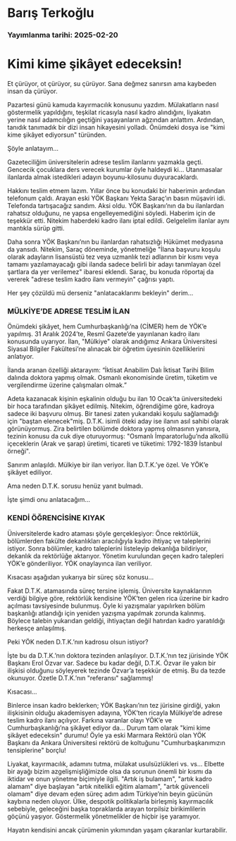 # Barış Terkoğlu

### Yayımlanma tarihi: 2025-02-20

# Kimi kime şikâyet edeceksin!

Et çürüyor, ot çürüyor, su çürüyor. Sana değmez sanırsın ama kaybeden insan da çürüyor.

Pazartesi günü kamuda kayırmacılık konusunu yazdım. Mülakatların nasıl göstermelik yapıldığını, teşkilat ricasıyla nasıl kadro alındığını, liyakatın yerine nasıl adamcılığın geçtiğini yaşayanların ağzından anlattım. Ardından, tanıdık tanımadık bir dizi insan hikayesini yolladı. Önümdeki dosya ise "kimi kime şikâyet ediyorsun" türünden.

Şöyle anlatayım…

Gazeteciliğim üniversitelerin adrese teslim ilanlarını yazmakla geçti. Gencecik çocuklara ders verecek kurumlar öyle haldeydi ki… Utanmasalar ilanlarda almak istedikleri adayın boyunu-kilosunu duyuracaklardı.

Hakkını teslim etmem lazım. Yıllar önce bu konudaki bir haberimin ardından telefonum çaldı. Arayan eski YÖK Başkanı Yekta Saraç’ın basın müşaviri idi. Telefonda tartışacağız sandım. Aksi oldu. YÖK Başkanı’nın da bu ilanlardan rahatsız olduğunu, ne yapsa engelleyemediğini söyledi. Haberim için de teşekkür etti. Nitekim haberdeki kadro ilanı iptal edildi. Gelgelelim ilanlar aynı mantıkla sürüp gitti.

Daha sonra YÖK Başkanı’nın bu ilanlardan rahatsızlığı Hükümet medyasına da yansıdı. Nitekim, Saraç döneminde, yönetmeliğe "İlana başvuru koşulu olarak adayların lisansüstü tez veya uzmanlık tezi adlarının bir kısmı veya tamamı yazılamayacağı gibi ilanda sadece belirli bir adayı tanımlayan özel şartlara da yer verilemez" ibaresi eklendi. Saraç, bu konuda röportaj da vererek "adrese teslim kadro ilanı vermeyin" çağrısı yaptı.

Her şey çözüldü mü derseniz "anlatacaklarımı bekleyin" derim…


### MÜLKİYE’DE ADRESE TESLİM İLAN

Önümdeki şikâyet, hem Cumhurbaşkanlığı’na (CİMER) hem de YÖK’e yapılmış. 31 Aralık 2024’te, Resmî Gazete’de yayınlanan kadro ilanı konusunda uyarıyor. İlan, "Mülkiye" olarak andığımız Ankara Üniversitesi Siyasal Bilgiler Fakültesi’ne alınacak bir öğretim üyesinin özelliklerini anlatıyor.

İlanda aranan özelliği aktarayım: “İktisat Anabilim Dalı İktisat Tarihi Bilim dalında doktora yapmış olmak. Osmanlı ekonomisinde üretim, tüketim ve vergilendirme üzerine çalışmaları olmak.”

Adeta kazanacak kişinin eşkalinin olduğu bu ilan 10 Ocak’ta üniversitedeki bir hoca tarafından şikâyet edilmiş. Nitekim, öğrendiğime göre, kadroya sadece iki başvuru olmuş. Bir tanesi zaten yukarıdaki koşulu sağlamadığı için "baştan elenecek"miş. D.T.K. isimli öteki aday ise ilanın asıl sahibi olarak görünüyormuş. Zira belirtilen bölümde doktora yapmış olmasının yanısıra, tezinin konusu da cuk diye oturuyormuş: "Osmanlı İmparatorluğu’nda alkollü içeceklerin (Arak ve şarap) üretimi, ticareti ve tüketimi: 1792-1839 İstanbul örneği".

Sanırım anlaşıldı. Mülkiye bir ilan veriyor. İlan D.T.K.’ye özel. Ve YÖK’e şikâyet ediliyor.

Ama neden D.T.K. sorusu henüz yanıt bulmadı.

İşte şimdi onu anlatacağım…


### KENDİ ÖĞRENCİSİNE KIYAK

Üniversitelerde kadro ataması şöyle gerçekleşiyor: Önce rektörlük, bölümlerden fakülte dekanlıkları aracılığıyla kadro ihtiyaç ve taleplerini istiyor. Sonra bölümler, kadro taleplerini listeleyip dekanlığa bildiriyor, dekanlık da rektörlüğe aktarıyor. Yönetim kurulundan geçen kadro talepleri YÖK’e gönderiliyor. YÖK onaylayınca ilan veriliyor.

Kısacası aşağıdan yukarıya bir süreç söz konusu…

Fakat D.T.K. atamasında süreç tersine işlemiş. Üniversite kaynaklarının verdiği bilgiye göre, rektörlük kendisine YÖK’ten gelen rica üzerine bir kadro açılması tavsiyesinde bulunmuş. Öyle ki yazışmalar yapılırken bölüm başkanlığı atlandığı için yeniden yazışma yapılmak zorunda kalınmış. Böylece talebin yukarıdan geldiği, ihtiyaçtan değil hatırdan kadro yaratıldığı herkesçe anlaşılmış.

Peki YÖK neden D.T.K.’nın kadrosu olsun istiyor?

İşte bu da D.T.K.’nın doktora tezinden anlaşılıyor. D.T.K.’nın tez jürisinde YÖK Başkanı Erol Özvar var. Sadece bu kadar değil, D.T.K. Özvar ile yakın bir ilişkisi olduğunu söyleyerek tezinde Özvar’a teşekkür de etmiş. Bu da tezde okunuyor. Özetle D.T.K.’nın "referansı" sağlammış!

Kısacası…

Binlerce insan kadro beklerken; YÖK Başkanı’nın tez jürisine girdiği, yakın ilişkisinin olduğu akademisyen adayına, YÖK’ten ricayla Mülkiye’de adrese teslim kadro ilanı açılıyor. Farkına varanlar olayı YÖK’e ve Cumhurbaşkanlığı’na şikâyet ediyor da… Durum tam olarak "kimi kime şikâyet edeceksin" durumu! Öyle ya eski Marmara Rektörü olan YÖK Başkanı da Ankara Üniversitesi rektörü de koltuğunu "Cumhurbaşkanımızın tensiplerine" borçlu!

Liyakat, kayırmacılık, adamını tutma, mülakat usulsüzlükleri vs. vs… Elbette bir ayağı bizim azgelişmişliğimizde olsa da sorunun önemli bir kısmı da iktidar ve onun yönetme biçimiyle ilgili. "Artık iş bulamam", "artık kadro alamam" diye başlayan "artık nitelikli eğitim alamam", "artık güvenceli olamam" diye devam eden süreç adım adım Türkiye’nin beyin gücünün kaybına neden oluyor. Ülke, despotik politikalarla birleşmiş kayırmacılık sebebiyle, geleceğini başka topraklarda arayan torpilsiz birikimlilerin göçünü yaşıyor. Göstermelik yönetmelikler de hiçbir işe yaramıyor.

Hayatın kendisini ancak çürümenin yıkımından yaşam çıkaranlar kurtarabilir.

